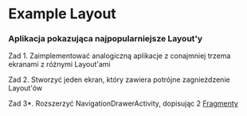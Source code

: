 <h1>Example Layout</h1>

<h3>Aplikacja pokazująca najpopularniejsze Layout'y</h3>

Zad 1. Zaimplementować analogiczną aplikacje z conajmniej trzema ekranami z różnymi Layout'ami

Zad 2. Stworzyć jeden ekran, który zawiera potrójne zagnieżdzenie Layout'ów

Zad 3*. Rozszerzyć NavigationDrawerActivity, dopisując 2 <a href="https://developer.android.com/guide/components/fragments.html">Fragmenty</a>
